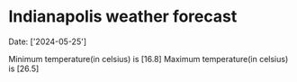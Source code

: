 # Indianapolis weather forecast 
Date: ['2024-05-25'] 

Minimum temperature(in celsius) is [16.8] 
Maximum temperature(in celsius) is [26.5]